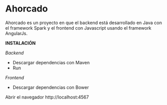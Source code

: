 Ahorcado
===================

Ahorcado es un proyecto en que el backend está desarrollado en Java con el framework Spark y el frontend con Javascript
usando el framework AngularJs.

**INSTALACIÓN**

*Backend*

- Descargar dependencias con Maven 
- Run
  
*Frontend*

- Descargar dependencias con Bower

Abrir el navegador http://localhost:4567
